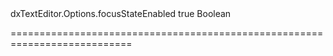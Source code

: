 <!--id-->dxTextEditor.Options.focusStateEnabled<!--/id-->
<!--merge--><!--/merge-->
<!--default-->true<!--/default-->
<!--type-->Boolean<!--/type-->
===========================================================================
